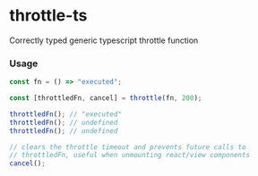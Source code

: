 # throttle-ts

Correctly typed generic typescript throttle function

### Usage

```javascript
const fn = () => "executed";

const [throttledFn, cancel] = throttle(fn, 200);

throttledFn(); // "executed"
throttledFn(); // undefined
throttledFn(); // undefined

// clears the throttle timeout and prevents future calls to 
// throttledFn, useful when unmounting react/view components
cancel();
```
